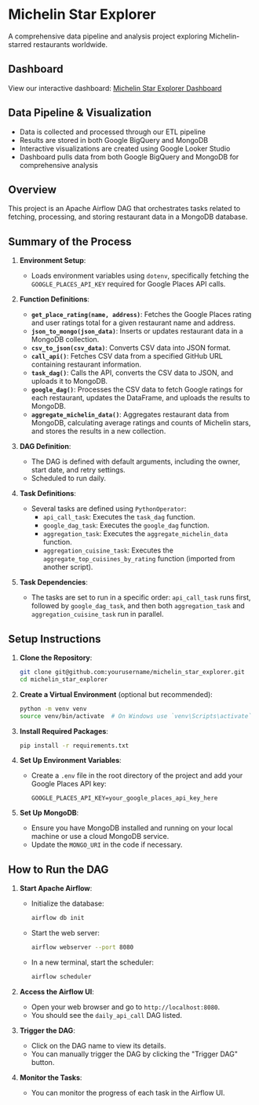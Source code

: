 # Michelin Star Explorer

A comprehensive data pipeline and analysis project exploring Michelin-starred restaurants worldwide.

## Dashboard
View our interactive dashboard: [Michelin Star Explorer Dashboard](https://liviaellen.com/michelin)

## Data Pipeline & Visualization

- Data is collected and processed through our ETL pipeline
- Results are stored in both Google BigQuery and MongoDB
- Interactive visualizations are created using Google Looker Studio
- Dashboard pulls data from both Google BigQuery and MongoDB for comprehensive analysis

## Overview
This project is an Apache Airflow DAG that orchestrates tasks related to fetching, processing, and storing restaurant data in a MongoDB database.

## Summary of the Process

1. **Environment Setup**:
   - Loads environment variables using `dotenv`, specifically fetching the `GOOGLE_PLACES_API_KEY` required for Google Places API calls.

2. **Function Definitions**:
   - **`get_place_rating(name, address)`**: Fetches the Google Places rating and user ratings total for a given restaurant name and address.
   - **`json_to_mongo(json_data)`**: Inserts or updates restaurant data in a MongoDB collection.
   - **`csv_to_json(csv_data)`**: Converts CSV data into JSON format.
   - **`call_api()`**: Fetches CSV data from a specified GitHub URL containing restaurant information.
   - **`task_dag()`**: Calls the API, converts the CSV data to JSON, and uploads it to MongoDB.
   - **`google_dag()`**: Processes the CSV data to fetch Google ratings for each restaurant, updates the DataFrame, and uploads the results to MongoDB.
   - **`aggregate_michelin_data()`**: Aggregates restaurant data from MongoDB, calculating average ratings and counts of Michelin stars, and stores the results in a new collection.

3. **DAG Definition**:
   - The DAG is defined with default arguments, including the owner, start date, and retry settings.
   - Scheduled to run daily.

4. **Task Definitions**:
   - Several tasks are defined using `PythonOperator`:
     - `api_call_task`: Executes the `task_dag` function.
     - `google_dag_task`: Executes the `google_dag` function.
     - `aggregation_task`: Executes the `aggregate_michelin_data` function.
     - `aggregation_cuisine_task`: Executes the `aggregate_top_cuisines_by_rating` function (imported from another script).

5. **Task Dependencies**:
   - The tasks are set to run in a specific order: `api_call_task` runs first, followed by `google_dag_task`, and then both `aggregation_task` and `aggregation_cuisine_task` run in parallel.

## Setup Instructions

1. **Clone the Repository**:
   ```bash
   git clone git@github.com:yourusername/michelin_star_explorer.git
   cd michelin_star_explorer
   ```

2. **Create a Virtual Environment** (optional but recommended):
   ```bash
   python -m venv venv
   source venv/bin/activate  # On Windows use `venv\Scripts\activate`
   ```

3. **Install Required Packages**:
   ```bash
   pip install -r requirements.txt
   ```

4. **Set Up Environment Variables**:
   - Create a `.env` file in the root directory of the project and add your Google Places API key:
     ```
     GOOGLE_PLACES_API_KEY=your_google_places_api_key_here
     ```

5. **Set Up MongoDB**:
   - Ensure you have MongoDB installed and running on your local machine or use a cloud MongoDB service.
   - Update the `MONGO_URI` in the code if necessary.

## How to Run the DAG

1. **Start Apache Airflow**:
   - Initialize the database:
     ```bash
     airflow db init
     ```
   - Start the web server:
     ```bash
     airflow webserver --port 8080
     ```
   - In a new terminal, start the scheduler:
     ```bash
     airflow scheduler
     ```

2. **Access the Airflow UI**:
   - Open your web browser and go to `http://localhost:8080`.
   - You should see the `daily_api_call` DAG listed.

3. **Trigger the DAG**:
   - Click on the DAG name to view its details.
   - You can manually trigger the DAG by clicking the "Trigger DAG" button.

4. **Monitor the Tasks**:
   - You can monitor the progress of each task in the Airflow UI.

